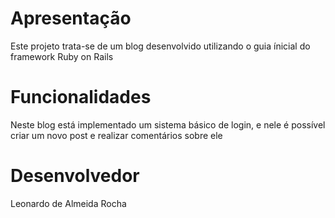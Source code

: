 # Apresentação
Este projeto trata-se de um blog desenvolvido utilizando o guia
ínicial do framework Ruby on Rails

# Funcionalidades
Neste blog está implementado um sistema básico de login, e nele é possível criar um novo post e
realizar comentários sobre ele

# Desenvolvedor
Leonardo de Almeida Rocha
